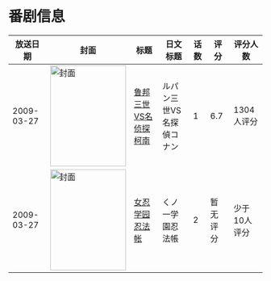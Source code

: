 # 番剧信息

|放送日期|封面|标题|日文标题|话数|评分|评分人数|
|---|---|---|---|---|---|---|
|2009-03-27|<img src="https://lain.bgm.tv/pic/cover/c/a9/31/26295_9UaWj.jpg" alt="封面" style="width:150px;height:200px;object-fit:cover;">|[鲁邦三世VS名侦探柯南](https://bangumi.tv/subject/26295)|ルパン三世VS名探偵コナン|1|6.7|1304人评分|
|2009-03-27|<img src="https://bangumi.tv/img/no_icon_subject.png" alt="封面" style="width:150px;height:200px;object-fit:cover;">|[女忍学园忍法帐](https://bangumi.tv/subject/128425)|くノ一学園忍法帳|2|暂无评分|少于10人评分|
